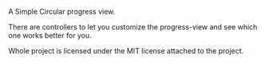 A Simple Circular progress view.

There are controllers to let you customize the progress-view and see which one works better for you.

Whole project is licensed under the MIT license attached to the project.

